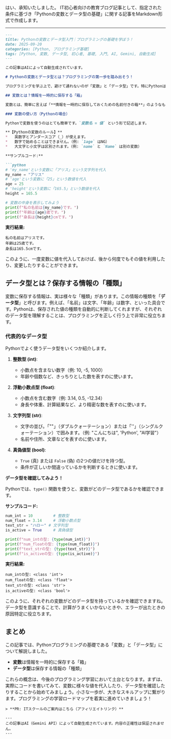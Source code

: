 はい、承知いたしました。
IT初心者向けの教育ブログ記事として、指定された条件に基づき「Pythonの変数とデータ型の基礎」に関する記事をMarkdown形式で作成します。

---
```markdown
---
title: Pythonの変数とデータ型入門｜プログラミングの基礎を学ぼう！
date: 2025-09-20
categories: [Python, プログラミング基礎]
tags: [Python, 変数, データ型, 初心者, 基礎, 入門, AI, Gemini, 自動生成]
---

この記事はAIによって自動生成されています。

# Pythonの変数とデータ型とは？プログラミングの第一歩を踏み出そう！

プログラミングを学ぶ上で、避けて通れないのが「変数」と「データ型」です。特にPythonは、初心者にも優しい言語として知られており、これらの基礎概念を理解することは、今後の学習において非常に重要になります。この記事では、Pythonにおける変数とデータ型の役割や使い方を、やさしい言葉と具体的な例で解説していきます。

## 変数とは？情報を一時的に保存する「箱」

変数とは、簡単に言えば「**情報を一時的に保存しておくための名前付きの箱**」のようなものです。例えば、あなたの名前や年齢、好きな食べ物など、さまざまな情報をコンピュータに記憶させたいときに、この「箱」にしまっておくことができます。

### 変数の使い方（Pythonの場合）

Pythonで変数を使うのはとても簡単です。`変数名 = 値` という形で記述します。

**【Pythonの変数のルール】**
*   英数字とアンダースコア（_）が使えます。
*   数字で始めることはできません。（例: `1age` はNG）
*   大文字と小文字は区別されます。（例: `name` と `Name` は別の変数）

**サンプルコード:**

```python
# 'my_name'という変数に「アリス」という文字列を代入
my_name = "アリス"
# 'age'という変数に「25」という数値を代入
age = 25
# 'height'という変数に「165.5」という数値を代入
height = 165.5

# 変数の中身を表示してみよう
print(f"私の名前は{my_name}です。")
print(f"年齢は{age}歳です。")
print(f"身長は{height}cmです。")
```

**実行結果:**

```
私の名前はアリスです。
年齢は25歳です。
身長は165.5cmです。
```

このように、一度変数に値を代入しておけば、後から何度でもその値を利用したり、変更したりすることができます。

## データ型とは？保存する情報の「種類」

変数に保存する情報は、実は様々な「種類」があります。この情報の種類を「**データ型**」と呼びます。例えば、「名前」は文字、「年齢」は数字、といった具合です。Pythonは、保存された値の種類を自動的に判断してくれますが、それぞれのデータ型を理解することは、プログラミングを正しく行う上で非常に役立ちます。

### 代表的なデータ型

Pythonでよく使うデータ型をいくつか紹介します。

1.  **整数型 (int)**:
    *   小数点を含まない数字（例: 10, -5, 1000）
    *   年齢や個数など、きっちりとした数を表すのに使います。

2.  **浮動小数点型 (float)**:
    *   小数点を含む数字（例: 3.14, 0.5, -12.34）
    *   身長や体重、計算結果など、より精密な数を表すのに使います。

3.  **文字列型 (str)**:
    *   文字の並び。「""」（ダブルクォーテーション）または「''」（シングルクォーテーション）で囲みます。（例: "こんにちは", 'Python', "AI学習"）
    *   名前や住所、文章などを表すのに使います。

4.  **真偽値型 (bool)**:
    *   `True` (真) または `False` (偽) の2つの値だけを持つ型。
    *   条件が正しいか間違っているかを判断するときに使います。

**データ型を確認してみよう！**

Pythonでは、`type()` 関数を使うと、変数がどのデータ型であるかを確認できます。

**サンプルコード:**

```python
num_int = 10         # 整数型
num_float = 3.14     # 浮動小数点型
text_str = "ハロー" # 文字列型
is_active = True     # 真偽値型

print(f"num_intの型: {type(num_int)}")
print(f"num_floatの型: {type(num_float)}")
print(f"text_strの型: {type(text_str)}")
print(f"is_activeの型: {type(is_active)}")
```

**実行結果:**

```
num_intの型: <class 'int'>
num_floatの型: <class 'float'>
text_strの型: <class 'str'>
is_activeの型: <class 'bool'>
```

このように、それぞれの変数がどのデータ型を持っているかを確認できますね。データ型を意識することで、計算がうまくいかないときや、エラーが出たときの原因特定に役立ちます。

## まとめ

この記事では、Pythonプログラミングの基礎である「変数」と「データ型」について解説しました。

*   **変数**は情報を一時的に保存する「箱」
*   **データ型**は保存する情報の「種類」

これらの概念は、今後のプログラミング学習において土台となります。まずは、実際にコードを書いてみて、変数に様々な値を代入したり、データ型を確認したりすることから始めてみましょう。小さな一歩が、大きなスキルアップに繋がります。プログラミングの学習ロードマップを着実に進めていきましょう！
```
> **PR: ITスクールのご案内はこちら（アフィリエイトリンク）**

---
この記事はAI（Gemini API）によって自動生成されています。内容の正確性は保証されません。
---
